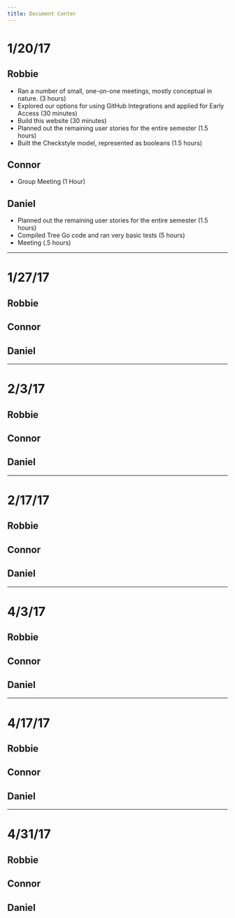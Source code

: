 ```yaml
---
title: Document Center
---
```


# 1/20/17

## Robbie

- Ran a number of small, one-on-one meetings, mostly conceptual in nature. (3 hours)
- Explored our options for using GitHub Integrations and applied for Early Access (30 minutes)
- Build this website (30 minutes)
- Planned out the remaining user stories for the entire semester (1.5 hours)
- Built the Checkstyle model, represented as booleans (1.5 hours)

## Connor

- Group Meeting (1 Hour)

## Daniel

- Planned out the remaining user stories for the entire semester (1.5 hours)
- Compiled Tree Go code and ran very basic tests (5 hours)
- Meeting (.5 hours)
----------------------

# 1/27/17

## Robbie

## Connor

## Daniel

---------------------

# 2/3/17

## Robbie

## Connor

## Daniel

----------------------

# 2/17/17

## Robbie

## Connor

## Daniel

----------------------

# 4/3/17

## Robbie

## Connor

## Daniel

-----------------

# 4/17/17

## Robbie

## Connor

## Daniel

--------------

# 4/31/17

## Robbie

## Connor

## Daniel
